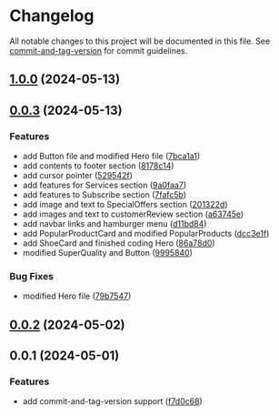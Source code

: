 # Changelog

All notable changes to this project will be documented in this file. See [commit-and-tag-version](https://github.com/absolute-version/commit-and-tag-version) for commit guidelines.

## [1.0.0](https://github.com/Farhang-Osman/Shoe-Shop/compare/v0.0.3...v1.0.0) (2024-05-13)

## [0.0.3](https://github.com/Farhang-Osman/Shoe-Shop/compare/v0.0.2...v0.0.3) (2024-05-13)


### Features

* add Button file and modified Hero file ([7bca1a1](https://github.com/Farhang-Osman/Shoe-Shop/commit/7bca1a1f53aacd8caf851c02f52c1e16cb40aacd))
* add contents to footer section ([8178c14](https://github.com/Farhang-Osman/Shoe-Shop/commit/8178c14d62464faf38c7806072487e920e1efd9e))
* add cursor pointer ([529542f](https://github.com/Farhang-Osman/Shoe-Shop/commit/529542f7a22aeea23b84e5923249b55b9d5fa079))
* add features for Services section ([9a0faa7](https://github.com/Farhang-Osman/Shoe-Shop/commit/9a0faa7ff148602776795a9592dbb92f09ab9674))
* add features to Subscribe section ([7fafc5b](https://github.com/Farhang-Osman/Shoe-Shop/commit/7fafc5bec89b80922cb3e9743861693749678976))
* add image and text to SpecialOffers section ([201322d](https://github.com/Farhang-Osman/Shoe-Shop/commit/201322d588521947f0846f4d65460ae12674b3f8))
* add images and text to customerReview section ([a63745e](https://github.com/Farhang-Osman/Shoe-Shop/commit/a63745e641cec8b8f4e752b5fea5e46fc2459a90))
* add navbar links and hamburger menu ([d11bd84](https://github.com/Farhang-Osman/Shoe-Shop/commit/d11bd844615a648acac152cdd975e1a592676bdb))
* add PopularProductCard and modified PopularProducts ([dcc3e1f](https://github.com/Farhang-Osman/Shoe-Shop/commit/dcc3e1f6604b8adc1538ca4fb068779de5fd5e89))
* add ShoeCard and finished coding Hero ([86a78d0](https://github.com/Farhang-Osman/Shoe-Shop/commit/86a78d0da77ace756f818d08ad81d4589c08f09c))
* modified SuperQuality and Button ([9995840](https://github.com/Farhang-Osman/Shoe-Shop/commit/9995840bc8936bba7c2ce1c18b6b777965125c75))


### Bug Fixes

* modified Hero file ([79b7547](https://github.com/Farhang-Osman/Shoe-Shop/commit/79b7547e212b03c43dca6b220e383c3461becf9e))

## [0.0.2](https://github.com/Farhang-Osman/Shoe-Shop/compare/v0.0.1...v0.0.2) (2024-05-02)

## 0.0.1 (2024-05-01)

### Features

- add commit-and-tag-version support ([f7d0c68](https://github.com/Farhang-Osman/Shoe-Shop/commit/f7d0c68cb3f8058edb1caad8a8db3cd0cbf212d8))
